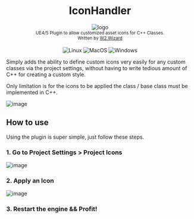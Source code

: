 </br>
<div align="center">
  <h1>IconHandler</h1>
  <img src="https://github.com/W2Wizard/IconHandler/assets/63303990/33fa8421-1b5c-45d1-8e01-d586cfa5fbdf" alt="logo">
</div>
<div align="center">
  <sub>UE4/5 Plugin to allow customized asset icons for C++ Classes.</sub>
  </br>
  <sub>Written by <a href="https://portfolio.w2wizard.dev/">W2.Wizard</a></sub>
    <div align="center">
	  </br>
    <img src="https://svgshare.com/i/Zhy.svg" alt="Linux">
    <img src="https://svgshare.com/i/ZjP.svg" alt="MacOS">
    <img src="https://svgshare.com/i/ZhY.sv" alt="Windows">
    </div>
</div>

Simply adds the ability to define custom icons very easily for any custom classes via the project settings, without having to write tedious amount of C++ for creating a custom style.

Only limitation is for the icons to be applied the class / base class must be implemented in C++.

![image](https://github.com/W2Wizard/IconHandler/assets/63303990/7ded887d-7958-48f1-9e66-c7641c963d2a)

## How to use

Using the plugin is super simple, just follow these steps.

### 1. Go to Project Settings > Project Icons
![image](https://github.com/W2Wizard/IconHandler/assets/63303990/8de1961d-f1fb-4443-963e-d259b57b8304)

### 2. Apply an Icon
![image](https://github.com/W2Wizard/IconHandler/assets/63303990/c2f9b53a-b5a8-4361-8c1f-05adaee05869)

### 3. Restart the engine && Profit!

